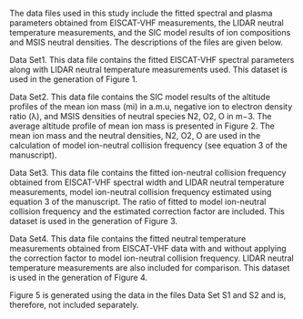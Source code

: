 The data files used in this study include the fitted spectral and plasma parameters obtained from EISCAT-VHF measurements, the LIDAR neutral temperature measurements, and the SIC model results of ion compositions and MSIS neutral densities. The descriptions of the files are given below.

Data Set1. This data file contains the fitted EISCAT-VHF spectral parameters along with LIDAR neutral temperature measurements used. This dataset is used in the generation of Figure 1. 

Data Set2. This data file contains the SIC model results of the altitude profiles of the mean ion mass (mi) in a.m.u, negative ion to electron density ratio (λ), and MSIS densities of neutral species N2, O2, O in m−3. The average altitude profile of mean ion mass is presented in Figure 2. The mean ion mass and the neutral densities, N2, O2, O are used in the calculation of model ion-neutral collision frequency (see equation 3 of the manuscript). 

Data Set3. This data file contains the fitted ion-neutral collision frequency obtained from EISCAT-VHF spectral width and LIDAR neutral temperature measurements, model ion-neutral collision frequency estimated using equation 3 of the manuscript. The ratio of fitted to model ion-neutral collision frequency and the estimated correction factor are included. This dataset is used in the generation of Figure 3. 

Data Set4. This data file contains the fitted neutral temperature measurements obtained from EISCAT-VHF data with and without applying the correction factor to model ion-neutral collision frequency. LIDAR neutral temperature measurements are also included for comparison. This dataset is used in the generation of Figure 4. 

Figure 5 is generated using the data in the files Data Set S1 and S2 and is, therefore, not included separately.
